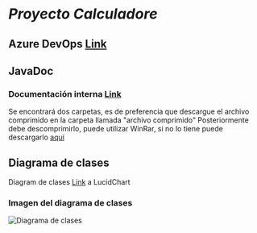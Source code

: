 # *Proyecto Calculadore*

## Azure DevOps [Link](https://dev.azure.com/Alonso/Proyecto%20Calculadore)

## JavaDoc

### Documentación interna [Link](https://1drv.ms/u/s!AuGqWSiBjzZGiDW96HfPg7ygYlpV?e=yxGmjo)

Se encontrará dos carpetas, es de preferencia que descargue el archivo comprimido en la carpeta llamada "archivo comprimido"
Posteriormente debe descomprimirlo, puede utilizar WinRar, si no lo tiene puede descargarlo [aquí](https://www.winrar.es/descargas)
 

## Diagrama de clases

Diagram de clases [Link](https://lucid.app/lucidchart/dae37ab0-4271-4793-9b1b-ce3434e33ee4/edit?invitationId=inv_6b472a6d-287a-467d-ac06-c02440f90ff0&page=0_0#) a LucidChart

### Imagen del diagrama de clases

![Diagrama de clases](https://user-images.githubusercontent.com/82533768/139185322-7089df77-5244-4064-9280-849b6ae4eb19.png)
